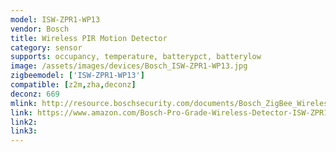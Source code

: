 ```yaml
---
model: ISW-ZPR1-WP13
vendor: Bosch
title: Wireless PIR Motion Detector
category: sensor
supports: occupancy, temperature, batterypct, batterylow
image: /assets/images/devices/Bosch_ISW-ZPR1-WP13.jpg
zigbeemodel: ['ISW-ZPR1-WP13']
compatible: [z2m,zha,deconz]
deconz: 669
mlink: http://resource.boschsecurity.com/documents/Bosch_ZigBee_Wireles_Data_sheet_enUS_14786372619.pdf
link: https://www.amazon.com/Bosch-Pro-Grade-Wireless-Detector-ISW-ZPR1-WP13/dp/B00PRBMDKW
link2: 
link3: 
---
```

